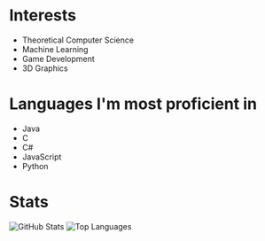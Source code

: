 

<!---
ThobiasKH/ThobiasKH is a ✨ special ✨ repository because its `README.md` (this file) appears on your GitHub profile.
You can click the Preview link to take a look at your changes.
--->

# Interests
- Theoretical Computer Science
- Machine Learning
- Game Development
- 3D Graphics

# Languages I'm most proficient in
- Java
- C
- C#
- JavaScript
- Python

# Stats
![GitHub Stats](https://github-readme-stats.vercel.app/api?username=ThobiasKH&show_icons=true&theme=radical)
![Top Languages](https://github-readme-stats.vercel.app/api/top-langs/?username=ThobiasKH&layout=compact&theme=radical)
